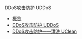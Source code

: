 <div class="sidebar_title icon__uads"> DDoS攻击防护 UDDoS</div>

* [概览](security/uantiddos/overview)
* [DDoS攻击防护 UDDoS](/security/uantiddos/uantiddos)
* [DDoS攻击防护——清洗 UClean](/security/uantiddos/uantiddos/clean)
    

   
    
   
   
    
        